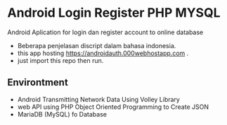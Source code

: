 # Android Login Register PHP MYSQL
Android Aplication for login dan register account to online database

+ Beberapa penjelasan discript dalam bahasa indonesia.
+ this app hosting https://androidauth.000webhostapp.com .
+ just import this repo then run.

## Environtment

- Android Transmitting Network Data Using Volley Library
- web API using PHP Object Oriented Programming to Create JSON
- MariaDB (MySQL) fo Database
